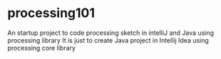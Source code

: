 # processing101
An startup project to code processing sketch in intelliJ and Java using processing library
It is just to create Java project in Intellij Idea using processing core library
